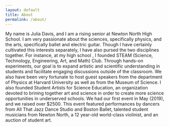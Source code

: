 ```yaml
---
layout: default
title: About
permalink: /about/
---
```


My name is Julia Davis, and I am a rising senior at Newton North High School. I am very passionate about the sciences, specifically physics, and the arts, specifically ballet and electric guitar. Though I have certainly cultivated this interests separately, I have also pursed the two disciplines together. For instance, at my high school , I founded STEAM (Science, Technology, Engineering, Art, and Math) Club. Through hands-on experiments, our goal is to expand artistic and scientific understanding in students and facilitate engaging discussions outside of the classroom. We also have been very fortunate to host guest speakers from the department of Physics at Harvard University as well as from the Museum of Science. I also founded Student Artists for Science Education, an organization devoted to brining together art and science in order to create more science opportunities in underserved schools. We had our first event in May (2019), and we raised over $2500. This event featured performances by dancers from All That Jazz Dance Studio and Boston Ballet, talented student musicians from Newton North, a 12 year-old world-class violinist, and an auction of student art.


